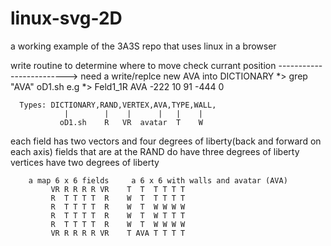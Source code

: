 # linux-svg-2D
a working example of the 3A3S repo that uses linux in a browser 

write routine to determine where to move
check currant position          ------------------------->  need a write/replce new AVA into DICTIONARY
       *> grep "AVA" oD1.sh
e.g *> Feld1_1R AVA -222 10 91 -444 0

      Types: DICTIONARY,RAND,VERTEX,AVA,TYPE,WALL, 
                |        |    |      |   |    |
               oD1.sh    R   VR  avatar  T    W        
each field has two vectors and four degrees of liberty(back and forward on each axis)
fields that are at the RAND do have three degrees of liberty
vertices have two degrees of liberty 

        a map 6 x 6 fields     a 6 x 6 with walls and avatar (AVA)
             VR R R R R VR    T  T  T T T T
             R  T T T T  R    W  T  T T T T  
             R  T T T T  R    W  T  W W W W
             R  T T T T  R    W  T  W T T T
             R  T T T T  R    W  T  W W W W
             VR R R R R VR    T AVA T T T T
